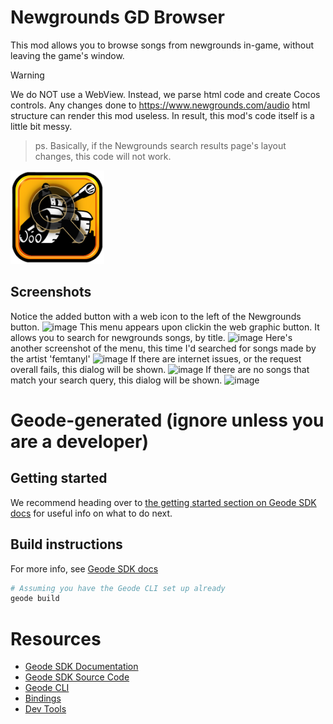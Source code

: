 # Newgrounds GD Browser
This mod allows you to browse songs from newgrounds in-game, without leaving the game's window.

> [!WARNING]  
> We do NOT use a WebView. Instead, we parse html code and create Cocos controls.
> Any changes done to https://www.newgrounds.com/audio html structure can render this mod useless.
> In result, this mod's code itself is a little bit messy.

> ps. Basically, if the Newgrounds search results page's layout changes, this code will not work.

<img src="logo.png" width="150" alt="the mod's logo" />

## Screenshots
Notice the added button with a web icon to the left of the Newgrounds button.
![image](https://github.com/user-attachments/assets/c6ff61c3-3f71-4dc3-ad7f-db5cf64e030a)
This menu appears upon clickin the web graphic button.
It allows you to search for newgrounds songs, by title.
![image](https://github.com/user-attachments/assets/3473ee64-d05e-4cb6-ab99-65d80d8f56c3)
Here's another screenshot of the menu, this time I'd searched for songs made by the artist 'femtanyl'
![image](https://github.com/user-attachments/assets/3614d2d8-9241-4f5a-9188-7f6d28745fd8)
If there are internet issues, or the request overall fails, this dialog will be shown.
![image](https://github.com/user-attachments/assets/be2904e1-5257-490a-9ed2-15b94cd0cc41)
If there are no songs that match your search query, this dialog will be shown.
![image](https://github.com/user-attachments/assets/ccc78f95-3ec6-45c2-9480-12ba821a5aae)

# Geode-generated (ignore unless you are a developer)

## Getting started
We recommend heading over to [the getting started section on Geode SDK docs](https://docs.geode-sdk.org/getting-started/) for useful info on what to do next.

## Build instructions
For more info, see [Geode SDK docs](https://docs.geode-sdk.org/getting-started/create-mod#build)
```sh
# Assuming you have the Geode CLI set up already
geode build
```

# Resources
* [Geode SDK Documentation](https://docs.geode-sdk.org/)
* [Geode SDK Source Code](https://github.com/geode-sdk/geode/)
* [Geode CLI](https://github.com/geode-sdk/cli)
* [Bindings](https://github.com/geode-sdk/bindings/)
* [Dev Tools](https://github.com/geode-sdk/DevTools)
